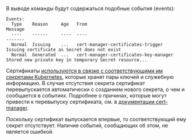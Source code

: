 В выводе команды будут содержаться подобные события (events):

```text
Events:
  Type    Reason     Age   From                                       Message
  ----    ------     ----  ----                                       -------
  Normal  Issuing    ...   cert-manager-certificates-trigger          Issuing certificate as Secret does not exist
  Normal  Generated  ...   cert-manager-certificates-key-manager      Stored new private key in temporary Secret resource...
```

Сертификаты [используются в связке с соответствующими им секретами Kubernetes](https://cert-manager.io/docs/), которые хранят пары ключей и служебную информацию. В случае отсутствия секрета сертификат перевыпускается автоматически с созданием нового секрета, о чем и сообщается в событиях. Подробнее о причинах, которые могут привести к перевыпуску сертификата, см. в [документации cert-manager](https://cert-manager.io/docs/faq/#when-do-certs-get-re-issued).

Поскольку сертификат выпускается впервые, то соответствующий ему секрет отсутствует. Наличие событий, сообщающих об этом, не является ошибкой.
